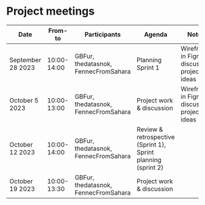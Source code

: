 # Project meetings

| Date              | From-to     | Participants                         | Agenda                                                        | Notes                                        |
| ----------------- | ----------- | ------------------------------------ | ------------------------------------------------------------- | -------------------------------------------- |
| September 28 2023 | 10:00-14:00 | GBFur, thedatasnok, FennecFromSahara | Planning Sprint 1                                             | Wireframe in Figma, discussing project ideas |
| October 5 2023    | 10:00-13:00 | GBFur, thedatasnok, FennecFromSahara | Project work & discussion                                     | Wireframe in Figma, discussing project ideas |
| October 12 2023   | 10:00-14:00 | GBFur, thedatasnok, FennecFromSahara | Review & retrospective (Sprint 1), Sprint planning (sprint 2) |                                              |
| October 19 2023   | 10:00-13:30 | GBFur, thedatasnok, FennecFromSahara | Project work & discussion                                     |                                              |
